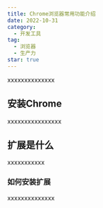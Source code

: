 ```yaml
---
title: Chrome浏览器常用功能介绍
date: 2022-10-31
category:
  - 开发工具
tag:
  - 浏览器
  - 生产力
star: true
---
```


xxxxxxxxxxxxxx

<!-- more -->

## 安装Chrome

xxxxxxxxxxxxxxxx


## 扩展是什么

xxxxxxxxxxx

### 如何安装扩展

xxxxxxxxxxxxxx